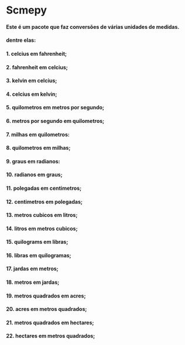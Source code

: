 Scmepy
======

#### Este é um pacote que faz conversões de várias unidades de medidas.
#### dentre elas:
#### 1. celcius em fahrenheit;
#### 2. fahrenheit em celcius;
#### 3. kelvin em celcius;
#### 4. celcius em kelvin;
#### 5. quilometros em metros por segundo;
#### 6. metros por segundo em quilometros;
#### 7. milhas em quilometros:
#### 8. quilometros em  milhas;
#### 9. graus em  radianos:
#### 10. radianos em graus;
#### 11. polegadas em centimetros;
#### 12. centimetros em polegadas;
#### 13. metros cubicos em litros;
#### 14. litros em metros cubicos;
#### 15. quilograms em libras;
#### 16. libras em quilogramas;
#### 17. jardas em metros;
#### 18. metros em jardas;
#### 19. metros quadrados em acres;
#### 20. acres em metros quadrados;
#### 21. metros quadrados em hectares;
#### 22. hectares em metros quadrados;